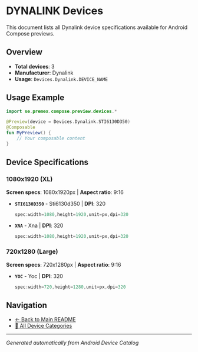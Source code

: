 # DYNALINK Devices

This document lists all Dynalink device specifications available for Android Compose previews.

## Overview

- **Total devices**: 3
- **Manufacturer**: Dynalink
- **Usage**: `Devices.Dynalink.DEVICE_NAME`

## Usage Example

```kotlin
import se.premex.compose.preview.devices.*

@Preview(device = Devices.Dynalink.STI6130D350)
@Composable
fun MyPreview() {
    // Your composable content
}
```

## Device Specifications

### 1080x1920 (XL)

**Screen specs**: 1080x1920px | **Aspect ratio**: 9:16

- **`STI6130D350`** - Sti6130d350 | **DPI**: 320
  ```kotlin
  spec:width=1080,height=1920,unit=px,dpi=320
  ```

- **`XNA`** - Xna | **DPI**: 320
  ```kotlin
  spec:width=1080,height=1920,unit=px,dpi=320
  ```

### 720x1280 (Large)

**Screen specs**: 720x1280px | **Aspect ratio**: 9:16

- **`YOC`** - Yoc | **DPI**: 320
  ```kotlin
  spec:width=720,height=1280,unit=px,dpi=320
  ```

## Navigation

- [← Back to Main README](../../README.md)
- [📱 All Device Categories](../README.md)

---
*Generated automatically from Android Device Catalog*
